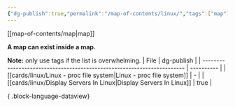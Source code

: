 ```yaml
---
{"dg-publish":true,"permalink":"/map-of-contents/linux/","tags":["map"]}
---
```


[[map-of-contents/map\|map]]

**A map can exist inside a map.**

**Note:** only use tags if the list is overwhelming.
| File                                                                    | dg-publish |
| ----------------------------------------------------------------------- | ---------- |
| [[cards/linux/Linux -  proc file system\|Linux -  proc file system]] | \-         |
| [[cards/linux/Display Servers In Linux\|Display Servers In Linux]]   | true       |

{ .block-language-dataview}
